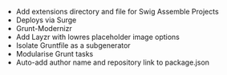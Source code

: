 - Add extensions directory and file for Swig Assemble Projects
- Deploys via Surge
- Grunt-Modernizr
- Add Layzr with lowres placeholder image options
- Isolate Gruntfile as a subgenerator
- Modularise Grunt tasks
- Auto-add author name and repository link to package.json